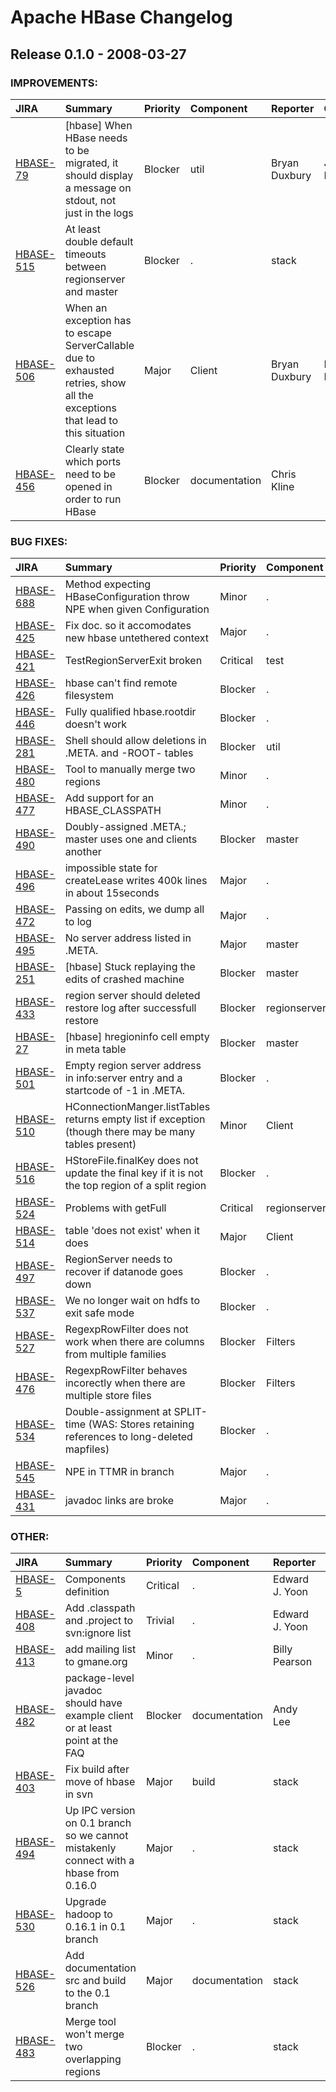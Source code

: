 
<!---
# Licensed to the Apache Software Foundation (ASF) under one
# or more contributor license agreements.  See the NOTICE file
# distributed with this work for additional information
# regarding copyright ownership.  The ASF licenses this file
# to you under the Apache License, Version 2.0 (the
# "License"); you may not use this file except in compliance
# with the License.  You may obtain a copy of the License at
#
#     http://www.apache.org/licenses/LICENSE-2.0
#
# Unless required by applicable law or agreed to in writing, software
# distributed under the License is distributed on an "AS IS" BASIS,
# WITHOUT WARRANTIES OR CONDITIONS OF ANY KIND, either express or implied.
# See the License for the specific language governing permissions and
# limitations under the License.
-->
# Apache HBase Changelog

## Release 0.1.0 - 2008-03-27



### IMPROVEMENTS:

| JIRA | Summary | Priority | Component | Reporter | Contributor |
|:---- |:---- | :--- |:---- |:---- |:---- |
| [HBASE-79](https://issues.apache.org/jira/browse/HBASE-79) | [hbase] When HBase needs to be migrated, it should display a message on stdout, not just in the logs |  Blocker | util | Bryan Duxbury | Jim Kellerman |
| [HBASE-515](https://issues.apache.org/jira/browse/HBASE-515) | At least double default timeouts between regionserver and master |  Blocker | . | stack |  |
| [HBASE-506](https://issues.apache.org/jira/browse/HBASE-506) | When an exception has to escape ServerCallable due to exhausted retries, show all the exceptions that lead to this situation |  Major | Client | Bryan Duxbury | Bryan Duxbury |
| [HBASE-456](https://issues.apache.org/jira/browse/HBASE-456) | Clearly state which ports need to be opened in order to run HBase |  Blocker | documentation | Chris Kline |  |


### BUG FIXES:

| JIRA | Summary | Priority | Component | Reporter | Contributor |
|:---- |:---- | :--- |:---- |:---- |:---- |
| [HBASE-688](https://issues.apache.org/jira/browse/HBASE-688) | Method expecting HBaseConfiguration throw NPE when given Configuration |  Minor | . | Stu Hood | stack |
| [HBASE-425](https://issues.apache.org/jira/browse/HBASE-425) | Fix doc. so it accomodates new hbase untethered context |  Major | . | stack | stack |
| [HBASE-421](https://issues.apache.org/jira/browse/HBASE-421) | TestRegionServerExit broken |  Critical | test | Jim Kellerman | Jim Kellerman |
| [HBASE-426](https://issues.apache.org/jira/browse/HBASE-426) | hbase can't find remote filesystem |  Blocker | . | stack |  |
| [HBASE-446](https://issues.apache.org/jira/browse/HBASE-446) | Fully qualified hbase.rootdir doesn't work |  Blocker | . | stack | Jim Kellerman |
| [HBASE-281](https://issues.apache.org/jira/browse/HBASE-281) | Shell should allow deletions in .META. and -ROOT- tables |  Blocker | util | Bryan Duxbury | Edward J. Yoon |
| [HBASE-480](https://issues.apache.org/jira/browse/HBASE-480) | Tool to manually merge two regions |  Minor | . | stack |  |
| [HBASE-477](https://issues.apache.org/jira/browse/HBASE-477) | Add support for an HBASE\_CLASSPATH |  Minor | . | stack |  |
| [HBASE-490](https://issues.apache.org/jira/browse/HBASE-490) | Doubly-assigned .META.; master uses one and clients another |  Blocker | master | stack |  |
| [HBASE-496](https://issues.apache.org/jira/browse/HBASE-496) | impossible state for createLease writes 400k lines in about 15seconds |  Major | . | stack |  |
| [HBASE-472](https://issues.apache.org/jira/browse/HBASE-472) | Passing on edits, we dump all to log |  Major | . | stack |  |
| [HBASE-495](https://issues.apache.org/jira/browse/HBASE-495) | No server address listed in .META. |  Major | master | stack |  |
| [HBASE-251](https://issues.apache.org/jira/browse/HBASE-251) | [hbase] Stuck replaying the edits of crashed machine |  Blocker | master | stack | Jim Kellerman |
| [HBASE-433](https://issues.apache.org/jira/browse/HBASE-433) | region server should deleted restore log after successfull restore |  Blocker | regionserver | Billy Pearson | Jim Kellerman |
| [HBASE-27](https://issues.apache.org/jira/browse/HBASE-27) | [hbase] hregioninfo cell empty in meta table |  Blocker | master | stack | Jim Kellerman |
| [HBASE-501](https://issues.apache.org/jira/browse/HBASE-501) | Empty region server address in info:server entry and a startcode of -1 in .META. |  Blocker | . | stack |  |
| [HBASE-510](https://issues.apache.org/jira/browse/HBASE-510) | HConnectionManger.listTables returns empty list if exception (though there may be many tables present) |  Minor | Client | stack | Bryan Duxbury |
| [HBASE-516](https://issues.apache.org/jira/browse/HBASE-516) | HStoreFile.finalKey does not update the final key if it is not the top region of a split region |  Blocker | . | Jim Kellerman | Jim Kellerman |
| [HBASE-524](https://issues.apache.org/jira/browse/HBASE-524) | Problems with getFull |  Critical | regionserver | Bryan Duxbury | Bryan Duxbury |
| [HBASE-514](https://issues.apache.org/jira/browse/HBASE-514) | table 'does not exist' when it does |  Major | Client | stack | Bryan Duxbury |
| [HBASE-497](https://issues.apache.org/jira/browse/HBASE-497) | RegionServer needs to recover if datanode goes down |  Blocker | . | Michael Bieniosek | Bryan Duxbury |
| [HBASE-537](https://issues.apache.org/jira/browse/HBASE-537) | We no longer wait on hdfs to exit safe mode |  Blocker | . | stack | Jim Kellerman |
| [HBASE-527](https://issues.apache.org/jira/browse/HBASE-527) | RegexpRowFilter does not work when there are columns from multiple families |  Blocker | Filters | Clint Morgan | Jim Kellerman |
| [HBASE-476](https://issues.apache.org/jira/browse/HBASE-476) | RegexpRowFilter behaves incorectly when there are multiple store files |  Blocker | Filters | Clint Morgan | Jim Kellerman |
| [HBASE-534](https://issues.apache.org/jira/browse/HBASE-534) | Double-assignment at SPLIT-time (WAS: Stores retaining references to long-deleted mapfiles) |  Blocker | . | stack |  |
| [HBASE-545](https://issues.apache.org/jira/browse/HBASE-545) | NPE in TTMR in branch |  Major | . | stack |  |
| [HBASE-431](https://issues.apache.org/jira/browse/HBASE-431) | javadoc links are broke |  Major | . | stack |  |


### OTHER:

| JIRA | Summary | Priority | Component | Reporter | Contributor |
|:---- |:---- | :--- |:---- |:---- |:---- |
| [HBASE-5](https://issues.apache.org/jira/browse/HBASE-5) | Components definition |  Critical | . | Edward J. Yoon | Jim Kellerman |
| [HBASE-408](https://issues.apache.org/jira/browse/HBASE-408) | Add .classpath and .project to svn:ignore list |  Trivial | . | Edward J. Yoon | Edward J. Yoon |
| [HBASE-413](https://issues.apache.org/jira/browse/HBASE-413) | add mailing list to gmane.org |  Minor | . | Billy Pearson |  |
| [HBASE-482](https://issues.apache.org/jira/browse/HBASE-482) | package-level javadoc should have example client or at least point at the FAQ |  Blocker | documentation | Andy Lee | Bryan Duxbury |
| [HBASE-403](https://issues.apache.org/jira/browse/HBASE-403) | Fix build after move of hbase in svn |  Major | build | stack |  |
| [HBASE-494](https://issues.apache.org/jira/browse/HBASE-494) | Up IPC version on 0.1 branch so we cannot mistakenly connect with a hbase from 0.16.0 |  Major | . | stack |  |
| [HBASE-530](https://issues.apache.org/jira/browse/HBASE-530) | Upgrade hadoop to 0.16.1 in 0.1 branch |  Major | . | stack |  |
| [HBASE-526](https://issues.apache.org/jira/browse/HBASE-526) | Add documentation src and build to the 0.1 branch |  Major | documentation | stack |  |
| [HBASE-483](https://issues.apache.org/jira/browse/HBASE-483) | Merge tool won't merge two overlapping regions |  Blocker | . | stack | Jim Kellerman |



